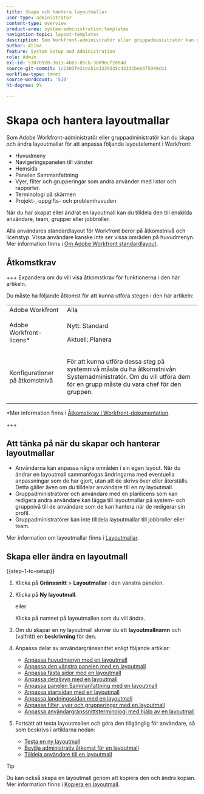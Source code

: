 ```yaml
---
title: Skapa och hantera layoutmallar
user-type: administrator
content-type: overview
product-area: system-administration;templates
navigation-topic: layout-templates
description: Som Workfront-administratör eller gruppadministratör kan du skapa och ändra layoutmallar för att anpassa layoutelement i Workfront för dina användare.
author: Alina
feature: System Setup and Administration
role: Admin
exl-id: 53076920-3b13-4b65-85cb-38096cf2d04d
source-git-commit: 1c2303fe2cea51e3339335c433d2be6475949cb1
workflow-type: tm+mt
source-wordcount: '510'
ht-degree: 0%

---
```


# Skapa och hantera layoutmallar

<!--Audited: 12/2023-->

<!--
**DON'T DELETE, DRAFT OR HIDE THIS ARTICLE. IT IS LINKED TO THE PRODUCT, THROUGH THE CONTEXT SENSITIVE HELP LINKS.
-->

Som Adobe Workfront-administratör eller gruppadministratör kan du skapa och ändra layoutmallar för att anpassa följande layoutelement i Workfront:

* Huvudmeny
* Navigeringspanelen till vänster
* Hemsida
* Panelen Sammanfattning
* Vyer, filter och grupperingar som andra använder med listor och rapporter.
* Terminologi på skärmen
* Projekt-, uppgifts- och problemhuvuden

När du har skapat eller ändrat en layoutmall kan du tilldela den till enskilda användare, team, grupper eller jobbroller.

Alla användares standardlayout för Workfront beror på åtkomstnivå och licenstyp. Vissa användare kanske inte ser vissa områden på huvudmenyn. Mer information finns i [Om Adobe Workfront standardlayout](../../../administration-and-setup/customize-workfront/use-layout-templates/about-the-default-wf-layout.md).

## Åtkomstkrav

+++ Expandera om du vill visa åtkomstkrav för funktionerna i den här artikeln.

Du måste ha följande åtkomst för att kunna utföra stegen i den här artikeln:

<table style="table-layout:auto"> 
 <col> 
 <col> 
 <tbody> 
  <tr> 
   <td role="rowheader">Adobe Workfront</td> 
   <td>Alla</td> 
  </tr> 
  <tr> 
   <td role="rowheader">Adobe Workfront-licens*</td> 
   <td><p>Nytt: Standard</p>
  <p> Aktuell: Planera</p>
   </td> 
  </tr> 
  <tr> 
   <td role="rowheader">Konfigurationer på åtkomstnivå</td> 
   <td> <p>För att kunna utföra dessa steg på systemnivå måste du ha åtkomstnivån Systemadministratör.
Om du vill utföra dem för en grupp måste du vara chef för den gruppen.</p> </td> 
  </tr> 
 </tbody> 
</table>

*Mer information finns i [Åtkomstkrav i Workfront-dokumentation](/help/quicksilver/administration-and-setup/add-users/access-levels-and-object-permissions/access-level-requirements-in-documentation.md).

+++

## Att tänka på när du skapar och hanterar layoutmallar

* Användarna kan anpassa några områden i sin egen layout. När du ändrar en layoutmall sammanfogas ändringarna med eventuella anpassningar som de har gjort, utan att de skrivs över eller återställs. Detta gäller även om du tilldelar användare till en ny layoutmall.
* Gruppadministratörer och användare med en planlicens som kan redigera andra användare kan lägga till layoutmallar på system- och gruppnivå till de användare som de kan hantera när de redigerar sin profil.
* Gruppadministratörer kan inte tilldela layoutmallar till jobbroller eller team.

Mer information om layoutmallar finns i [Layoutmallar](../../../administration-and-setup/customize-workfront/use-layout-templates/use-layout-templates-customize-ui.md).

<!--removed this from above, but keeping it for a bit, in case it will be needed - known issue around old templates still visible at time:
* Your older layout templates created in Adobe Workfront Classic have been automatically available in your instance of the new Adobe Workfront experience since they were migrated in early Fall 2019. Layout templates created in Adobe Workfront Classic after that time were migrated in April 2020. We recommend that you update these layout templates in the new Adobe Workfront experience to take advantage of new functionality and to make them even more useful in that environment.
-->

## Skapa eller ändra en layoutmall

{{step-1-to-setup}}

1. Klicka på **Gränssnitt** > **Layoutmallar** i den vänstra panelen.

1. Klicka på **Ny layoutmall**.

   eller

   Klicka på namnet på layoutmallen som du vill ändra.

1. Om du skapar en ny layoutmall skriver du ett **layoutmallnamn** och (valfritt) en **beskrivning** för den.

1. Anpassa delar av användargränssnittet enligt följande artiklar:

   * [Anpassa huvudmenyn med en layoutmall](../../../administration-and-setup/customize-workfront/use-layout-templates/customize-main-menu.md)
   * [Anpassa den vänstra panelen med en layoutmall](../../../administration-and-setup/customize-workfront/use-layout-templates/customize-left-panel.md)
   * [Anpassa fästa sidor med en layoutmall](../../../administration-and-setup/customize-workfront/use-layout-templates/customize-pinned-pages.md)
   * [Anpassa detaljvyn med en layoutmall](../../../administration-and-setup/customize-workfront/use-layout-templates/customize-details-view-layout-template.md)
   * [Anpassa panelen Sammanfattning med en layoutmall](../../../administration-and-setup/customize-workfront/use-layout-templates/customize-home-summary-layout-template.md)
   * [Anpassa startsidan med en layoutmall](/help/quicksilver/administration-and-setup/customize-workfront/use-layout-templates/customize-new-home-layout-template.md)
   * [Anpassa landningssidan med en layoutmall](../../../administration-and-setup/customize-workfront/use-layout-templates/customize-landing-page.md)
   * [Anpassa filter, vyer och grupperingar med en layoutmall](../../../administration-and-setup/customize-workfront/use-layout-templates/customize-fvg-list-controls-layout-template.md)
   * [Anpassa användargränssnittsterminologi med hjälp av en layoutmall](../../../administration-and-setup/customize-workfront/use-layout-templates/customize-terminology.md)

1. Fortsätt att testa layoutmallen och göra den tillgänglig för användare, så som beskrivs i artiklarna nedan:

   * [Testa en ny layoutmall](../../../administration-and-setup/customize-workfront/use-layout-templates/test-a-layout-template.md)
   * [Bevilja administrativ åtkomst för en layoutmall](../../../administration-and-setup/customize-workfront/use-layout-templates/grant-admin-access-layout-template.md)
   * [Tilldela användare till en layoutmall](../../../administration-and-setup/customize-workfront/use-layout-templates/assign-users-to-layout-template.md)

>[!TIP]
>
>Du kan också skapa en layoutmall genom att kopiera den och ändra kopian. Mer information finns i [Kopiera en layoutmall](../../../administration-and-setup/customize-workfront/use-layout-templates/copy-a-layout-template.md).

